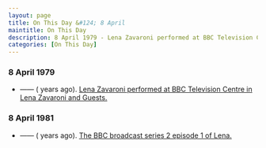 ```yaml
---
layout: page
title: On This Day &#124; 8 April
maintitle: On This Day
description: 8 April 1979 - Lena Zavaroni performed at BBC Television Centre in Lena Zavaroni and Guests. 8 April 1981 - Lena series 2 episode 1.
categories: [On This Day]
---
```


### 8 April 1979
* —— (<span id="age1"></span> years ago). [Lena Zavaroni performed at BBC Television Centre in Lena Zavaroni and Guests.](/lena%20zavaroni%20and%20music/1979/04/08/lena-zavaroni-and-guests.html)

### 8 April 1981
* —— (<span id="age2"></span> years ago). [The BBC broadcast series 2 episode 1 of Lena.](/bbc%20one/lena%20-%20series%202/1981/04/08/lena.html)

<!-- Script for calculating number of years ago -->
<script>
var dob = '19790408';
var year = Number(dob.substr(0, 4));
var month = Number(dob.substr(4, 2)) - 1;
var day = Number(dob.substr(6, 2));
var today = new Date();
var age1 = today.getFullYear() - year;
if (today.getMonth() < month || (today.getMonth() == month && today.getDate() < day)) {
  age1--;
}
document.getElementById("age1").innerHTML=age1;

var dob = '19810408';
var year = Number(dob.substr(0, 4));
var month = Number(dob.substr(4, 2)) - 1;
var day = Number(dob.substr(6, 2));
var today = new Date();
var age2 = today.getFullYear() - year;
if (today.getMonth() < month || (today.getMonth() == month && today.getDate() < day)) {
  age2--;
}
document.getElementById("age2").innerHTML=age2;
</script>

